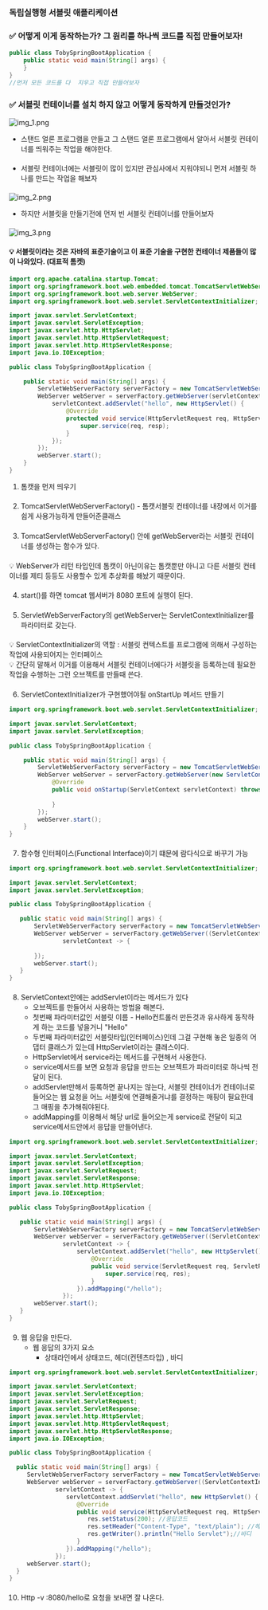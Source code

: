 ###  독립실행형 서블릿 애플리케이션




### ✅ 어떻게 이게 동작하는가? 그 원리를 하나씩 코드를 직접 만들어보자!

```java
public class TobySpringBootApplication {
    public static void main(String[] args) {
    }
}
//먼저 모든 코드를 다  지우고 직접 만들어보자
```
### ✅ 서블릿 컨테이너를 설치 하지 않고 어떻게 동작하게 만들것인가?
![img_1.png](img_1.png)

- 스탠드 얼론 프로그램을 만들고 그 스탠드 얼론 프로그램에서 알아서 서블릿 컨테이너를 띄워주는 작업을 해야한다.
####
- 서블릿 컨테이너에는 서블릿이 많이 있지만 관심사에서 지워야되니 먼저 서블릿 하나를 만드는 작업을 해보자
####
![img_2.png](img_2.png)

- 하지만 서블릿을 만들기전에 먼저 빈 서블릿 컨테이너를 만들어보자
####
![img_3.png](img_3.png)

#### 💡 서블릿이라는 것은 자바의 표준기술이고 이 표준 기술을 구현한 컨테이너 제품들이 많이 나와있다. (대표적 톰켓)

```java
import org.apache.catalina.startup.Tomcat;
import org.springframework.boot.web.embedded.tomcat.TomcatServletWebServerFactory;
import org.springframework.boot.web.server.WebServer;
import org.springframework.boot.web.servlet.ServletContextInitializer;

import javax.servlet.ServletContext;
import javax.servlet.ServletException;
import javax.servlet.http.HttpServlet;
import javax.servlet.http.HttpServletRequest;
import javax.servlet.http.HttpServletResponse;
import java.io.IOException;

public class TobySpringBootApplication {

    public static void main(String[] args) {
        ServletWebServerFactory serverFactory = new TomcatServletWebServerFactory();
        WebServer webServer = serverFactory.getWebServer(servletContext -> {
            servletContext.addServlet("hello", new HttpServlet() {
                @Override
                protected void service(HttpServletRequest req, HttpServletResponse resp) throws ServletException, IOException {
                    super.service(req, resp);
                }
            });
        });
        webServer.start();
    }
}
```
1. 톰캣을 먼저 띄우기
####
2. TomcatServletWebServerFactory() - 톰캣서블릿 컨테이너를 내장에서 이거를 쉽게 사용가능하게 만들어준클래스
####
3. TomcatServletWebServerFactory() 안에 getWebServer라는 서블릿 컨테이너를 생성하는 함수가 있다.
####
💡 WebServer가 리턴 타입인데 톰캣이 아닌이유는 톰캣뿐만 아니고 다른 서블릿 컨테이너를 제티 등등도 사용할수 있게 추상화를 해놨기 때문이다.
####
4. start()를 하면 tomcat 웹서버가 8080 포트에 실행이 된다.
####
5. ServletWebServerFactory의 getWebServer는 ServletContextInitializer를 파라미터로 갖는다.
####
💡 ServletContextInitializer의 역할 : 서블릿 컨텍스트를 프로그램에 의해서 구성하는 작업에 사용되어지는 인터페이스<br>
💡 간단히 말해서 이거를 이용해서 서블릿 컨테이너에다가 서블릿을 등록하는데 필요한 작업을 수행하는 그런 오브젝트를 만들때 쓴다.
####
6. ServletContextInitializer가 구현했어야될 onStartUp 메서드 만들기
```java
import org.springframework.boot.web.servlet.ServletContextInitializer;

import javax.servlet.ServletContext;
import javax.servlet.ServletException;

public class TobySpringBootApplication {

    public static void main(String[] args) {
        ServletWebServerFactory serverFactory = new TomcatServletWebServerFactory();
        WebServer webServer = serverFactory.getWebServer(new ServletContextInitializer() {
            @Override
            public void onStartup(ServletContext servletContext) throws ServletException {
                
            }
        });
        webServer.start();
    }
}
```
####
7. 함수형 인터페이스(Functional Interface)이기 떄문에 람다식으로 바꾸기 가능

 ```java
import org.springframework.boot.web.servlet.ServletContextInitializer;

import javax.servlet.ServletContext;
import javax.servlet.ServletException;

public class TobySpringBootApplication {

    public static void main(String[] args) {
        ServletWebServerFactory serverFactory = new TomcatServletWebServerFactory();
        WebServer webServer = serverFactory.getWebServer((ServletContextInitializer) 
                servletContext -> {
                   
        });
        webServer.start();
    }
}
```
####
8. ServletContext안에는 addServlet이라는 메서드가 있다 <br>
    - 오브젝트를 만들어서 사용하는 방법을 해본다.
    - 첫번째 파라미터값인 서블릿 이름 - Hello컨트롤러 만든것과 유사하게 동작하게 하는 코드를 넣을거니 "Hello"
    - 두번째 파라미터값인 서블릿타입(인터페이스)인데 그걸 구현해 놓은 일종의 어댑터 클래스가 있는데 HttpServlet이라는 클래스이다.
    - HttpServlet에서 service라는 메서드를 구현해서 사용한다.
    - service메서드를 보면 요청과 응답을 만드는 오브젝트가 파라미터로 하나씩 전달이 된다.
    - addServlet만해서 등록하면 끝나지는 않는다, 서블릿 컨테이너가 컨테이너로 들어오는 웹 요청을 어느 서블릿에 연결해줄거냐를 결정하는 매핑이 필요한데 그 매핑을 추가해줘야된다.
    - addMapping를 이용해서 해당 url로 들어오는게 service로 전달이 되고 service메서드안에서 응답을 만들어낸다.
 ```java
import org.springframework.boot.web.servlet.ServletContextInitializer;

import javax.servlet.ServletContext;
import javax.servlet.ServletException;
import javax.servlet.ServletRequest;
import javax.servlet.ServletResponse;
import javax.servlet.http.HttpServlet;
import java.io.IOException;

public class TobySpringBootApplication {

    public static void main(String[] args) {
        ServletWebServerFactory serverFactory = new TomcatServletWebServerFactory();
        WebServer webServer = serverFactory.getWebServer((ServletContextInitializer)
                servletContext -> {
                    servletContext.addServlet("hello", new HttpServlet() {
                        @Override
                        public void service(ServletRequest req, ServletResponse res) throws ServletException, IOException {
                            super.service(req, res);
                        }
                    }).addMapping("/hello");
                });
        webServer.start();
    }
}
```
####
####
9. 웹 응답을 만든다.
    - 웹 응답의 3가지 요소
        - 상태라인에서 상태코드, 헤더(컨텐츠타입) , 바디
 ```java
import org.springframework.boot.web.servlet.ServletContextInitializer;

import javax.servlet.ServletContext;
import javax.servlet.ServletException;
import javax.servlet.ServletRequest;
import javax.servlet.ServletResponse;
import javax.servlet.http.HttpServlet;
import javax.servlet.http.HttpServletRequest;
import javax.servlet.http.HttpServletResponse;
import java.io.IOException;

public class TobySpringBootApplication {

   public static void main(String[] args) {
      ServletWebServerFactory serverFactory = new TomcatServletWebServerFactory();
      WebServer webServer = serverFactory.getWebServer((ServletContextInitializer)
              servletContext -> {
                 servletContext.addServlet("hello", new HttpServlet() {
                    @Override
                    public void service(HttpServletRequest req, HttpServletResponse res) throws ServletException, IOException {
                       res.setStatus(200); //응답코드
                       res.setHeader("Content-Type", "text/plain"); //헤더
                       res.getWriter().println("Hello Servlet");//바디
                    }
                 }).addMapping("/hello");
              });
      webServer.start();
   }
}
```
####
10. Http -v :8080/hello로 요청을 보내면 잘 나온다.
